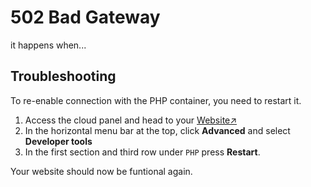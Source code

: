 # 502 Bad Gateway

it happens when...


## Troubleshooting

To re-enable connection with the PHP container, you need to restart it. 

1. Access the cloud panel and head to your [Website↗](https://cloud.envision.nl/websites)
2. In the horizontal menu bar at the top, click **Advanced** and select **Developer tools**
3. In the first section and third row under `PHP` press **Restart**.

Your website should now be funtional again.

